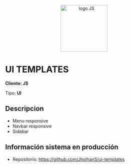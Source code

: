 <p align="center" style="margin: 30px 0;"><img width="150" src="https://res.cloudinary.com/jsifuentes/image/upload/v1610461583/mwrm1jhvqfkrdxyijmnx.png" alt="logo JS"></p>

# UI TEMPLATES

**Cliente: JS**

Tipo: **UI**

## Descripcion

- Menu responsive
- Navbar responsive
- Sidebar

## Información sistema en producción

- Repositorio: https://github.com/JhojhanS/ui-templates
